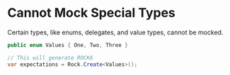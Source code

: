 # Cannot Mock Special Types
Certain types, like enums, delegates, and value types, cannot be mocked.
```csharp
public enum Values { One, Two, Three }

// This will generate ROCK6
var expectations = Rock.Create<Values>();
```